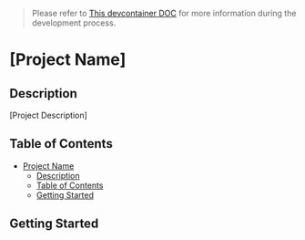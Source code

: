 > Please refer to [This devcontainer DOC](./.devcontainer/docs/) for more information during the development process.

# [Project Name]

## Description

[Project Description]

## Table of Contents

- [Project Name](#project-name)
  - [Description](#description)
  - [Table of Contents](#table-of-contents)
  - [Getting Started](#getting-started)

## Getting Started
